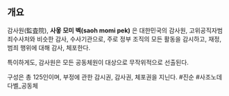 ## 개요
감사원(監査院), **사옿 모미 벡(saoh momi pek)** 은 대한민국의 감사원, 고위공직자범죄수사처와 비슷한 감사, 수사기관으로, 주로 정부 조직의 모든 활동을 감시하고, 재정, 범죄 행위에 대해 감사, 체포한다.

특이하게도, 감사원은 모든 공동체원이 대상으로 무작위적으로 선출된다.

구성은 총 125인이며, 부정에 관한 감시권, 감사권, 체포권을 지닌다.
#진순 #사조노데다벨_공동체
